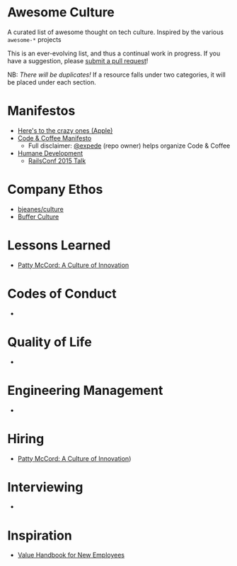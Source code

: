 # Awesome Culture
A curated list of awesome thought on tech culture. Inspired by the various `awesome-*` projects

This is an ever-evolving list, and thus a continual work in progress. If you have a suggestion, please [submit a pull request](https://help.github.com/articles/using-pull-requests/)!

NB: _There will be duplicates!_ If a resource falls under two categories, it will be placed under each section.

# Manifestos
- [Here's to the crazy ones (Apple)](https://www.youtube.com/watch?v=8rwsuXHA7RA)
- [Code & Coffee Manifesto](https://github.com/Code-and-Coffee-YVR/how-to-organize/blob/master/Manifesto.md)
  - Full disclaimer: [@expede](https://github.com/expede/) (repo owner) helps organize Code & Coffee
- [Humane Development](http://humanedevelopment.org)
  - [RailsConf 2015 Talk](https://www.youtube.com/watch?v=-ZLYxLjwNWo)

# Company Ethos
- [bjeanes/culture](https://github.com/bjeanes/culture/blob/master/culture_and_ethos.md)
- [Buffer Culture](http://www.slideshare.net/Bufferapp/buffer-culture-02)

# Lessons Learned
- [Patty McCord: A Culture of Innovation](https://www.youtube.com/watch?v=o3e1lnixKBM)

# Codes of Conduct
-

# Quality of Life
-

# Engineering Management
-

# Hiring
- [Patty McCord: A Culture of Innovation](https://www.youtube.com/watch?v=o3e1lnixKBM))

# Interviewing
-

# Inspiration
- [Value Handbook for New Employees](http://assets.sbnation.com/assets/1074301/Valve_Handbook_LowRes.pdf)
